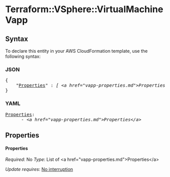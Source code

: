 # Terraform::VSphere::VirtualMachine Vapp

## Syntax

To declare this entity in your AWS CloudFormation template, use the following syntax:

### JSON

<pre>
{
    "<a href="#properties" title="Properties">Properties</a>" : <i>[ &lt;a href=&#34;vapp-properties.md&#34;&gt;Properties&lt;/a&gt;, ... ]</i>
}
</pre>

### YAML

<pre>
<a href="#properties" title="Properties">Properties</a>: <i>
      - &lt;a href=&#34;vapp-properties.md&#34;&gt;Properties&lt;/a&gt;</i>
</pre>

## Properties

#### Properties

_Required_: No
_Type_: List of &lt;a href=&#34;vapp-properties.md&#34;&gt;Properties&lt;/a&gt;

_Update requires_: [No interruption](https://docs.aws.amazon.com/AWSCloudFormation/latest/UserGuide/using-cfn-updating-stacks-update-behaviors.html#update-no-interrupt)

